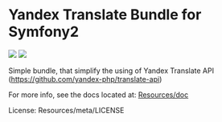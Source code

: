 Yandex Translate Bundle for Symfony2
====================================

<a href="https://codeclimate.com/github/remedge/yandex-translate-bundle"><img src="https://codeclimate.com/github/remedge/yandex-translate-bundle/badges/gpa.svg" /></a> <a href="https://codeclimate.com/github/remedge/yandex-translate-bundle"><img src="https://codeclimate.com/github/remedge/yandex-translate-bundle/badges/issue_count.svg" /></a>

Simple bundle, that simplify the using of Yandex Translate API (https://github.com/yandex-php/translate-api)

For more info, see the docs located at:
[Resources/doc](https://github.com/remedge/yandex-translate-bundle/blob/master/Resources/doc/index.rst)

License:
Resources/meta/LICENSE

